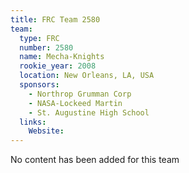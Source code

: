 ```yaml
---
title: FRC Team 2580
team:
  type: FRC
  number: 2580
  name: Mecha-Knights
  rookie_year: 2008
  location: New Orleans, LA, USA
  sponsors:
    - Northrop Grumman Corp
    - NASA-Lockeed Martin
    - St. Augustine High School
  links:
    Website: 
---
```

No content has been added for this team